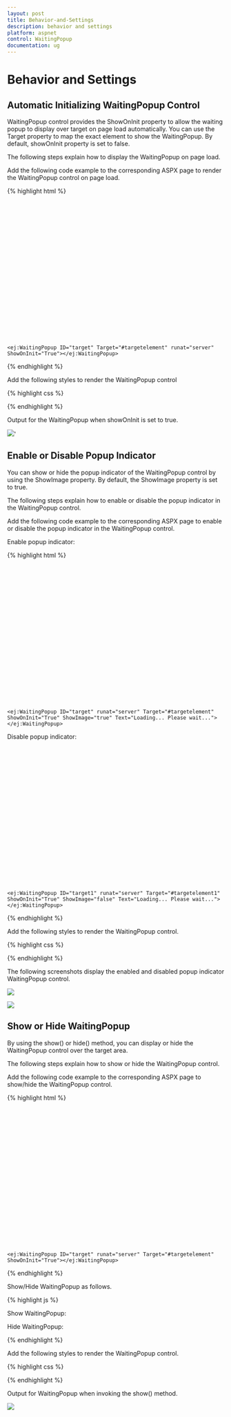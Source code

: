 ```yaml
---
layout: post
title: Behavior-and-Settings
description: behavior and settings
platform: aspnet
control: WaitingPopup
documentation: ug
---
```


# Behavior and Settings

## Automatic Initializing WaitingPopup Control

WaitingPopup control provides the ShowOnInit property to allow the waiting popup to display over target on page load automatically. You can use the Target property to map the exact element to show the WaitingPopup. By default, showOnInit property is set to false.

The following steps explain how to display the WaitingPopup on page load.

Add the following code example to the corresponding ASPX page to render the WaitingPopup control on page load.

{% highlight html %}

<div id="targetelement"></div>

    <ej:WaitingPopup ID="target" Target="#targetelement" runat="server" ShowOnInit="True"></ej:WaitingPopup>



{% endhighlight %}



Add the following styles to render the WaitingPopup control

{% highlight css %}

  <style type="text/css">

        #targetelement {

            height: 320px;

            width: 600px;

        }

   </style>

{% endhighlight %}

Output for the WaitingPopup when showOnInit is set to true.

![](Behavior-and-Settings_images/Behavior-and-Settings_img1.png)' 

## Enable or Disable Popup Indicator

You can show or hide the popup indicator of the WaitingPopup control by using the ShowImage property. By default, the ShowImage property is set to true.

The following steps explain how to enable or disable the popup indicator in the WaitingPopup control.

Add the following code example to the corresponding ASPX page to enable or disable the popup indicator in the WaitingPopup control.

Enable popup indicator:

{% highlight html %}

<div id="targetelement"></div>

    <ej:WaitingPopup ID="target" runat="server" Target="#targetelement" ShowOnInit="True" ShowImage="true" Text="Loading... Please wait..."></ej:WaitingPopup>

Disable popup indicator:

<div id="targetelement1"></div>

    <ej:WaitingPopup ID="target1" runat="server" Target="#targetelement1" ShowOnInit="True" ShowImage="false" Text="Loading... Please wait..."></ej:WaitingPopup>    

{% endhighlight %}



Add the following styles to render the WaitingPopup control.

{% highlight css %}

  <style type="text/css">

        #targetelement, #targetelement1 {

            height: 320px;

            width: 600px;

        }

   </style>



{% endhighlight %}



The following screenshots display the enabled and disabled popup indicator WaitingPopup control.


![](Behavior-and-Settings_images/Behavior-and-Settings_img2.png) 


![](Behavior-and-Settings_images/Behavior-and-Settings_img3.png) 




## Show or Hide WaitingPopup

By using the show() or hide() method, you can display or hide the WaitingPopup control over the target area.

The following steps explain how to show or hide the WaitingPopup control.

Add the following code example to the corresponding ASPX page to show/hide the WaitingPopup control.

{% highlight html %}



<div id="targetelement"></div>

    <ej:WaitingPopup ID="target" runat="server" Target="#targetelement" ShowOnInit="True"></ej:WaitingPopup>





{% endhighlight %}



Show/Hide WaitingPopup as follows.

{% highlight js %}



Show WaitingPopup:

<script type="text/javascript">

    var popUpObj

    $(function () {

        $("#<%=target.ClientID%>").ejWaitingPopup();

        popUpObj = $("#<%=target.ClientID%>").data("ejWaitingPopup");

        popUpObj.show();

    });

</script>

Hide WaitingPopup:

<script type="text/javascript">

    var popUpObj

    $(function () {

        $("#<%=target.ClientID%>").ejWaitingPopup();

        popUpObj = $("#<%=target.ClientID%>").data("ejWaitingPopup");

        popUpObj.hide();

    });

</script>



{% endhighlight %}



Add the following styles to render the WaitingPopup control.

{% highlight css %}

  <style type="text/css">

        #targetelement {

            height: 320px;

            width: 600px;

        }

  </style>



{% endhighlight %}



Output for WaitingPopup when invoking the show() method.

![](Behavior-and-Settings_images/Behavior-and-Settings_img4.png) 


